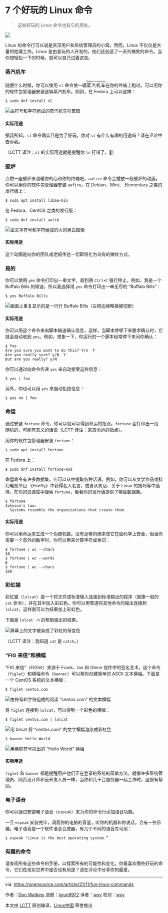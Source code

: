 [#]: subject: "7 Linux commands to use just for fun"
[#]: via: "https://opensource.com/article/21/11/fun-linux-commands"
[#]: author: "Don Watkins https://opensource.com/users/don-watkins"
[#]: collector: "lujun9972"
[#]: translator: "wxy"
[#]: reviewer: "wxy"
[#]: publisher: " "
[#]: url: " "

7 个好玩的 Linux 命令
======

> 这些好玩的 Linux 命令也有它的用处。

![](https://img.linux.net.cn/data/attachment/album/202111/16/164838m35s5q81t353sxq3.jpg)

Linux 的命令行可以说是资深用户和系统管理员的小窝。然而，Linux 不仅仅是大量的枯燥工作。Linux 是由爱玩的人开发的，他们还创造了一系列搞笑的命令。当你想轻松一下的时候，就可以自己试着这些。

### 蒸汽机车

随便什么时候，你可以使用 `sl` 命令使一辆<ruby>蒸汽机车<rt>Steam Locomotive</rt></ruby>在你的终端上跑过。可以用你的软件包管理器安装这辆蒸汽机车。例如，在 Fedora 上可以这样：

```
$ sudo dnf install sl
```

![由符号和字符组成的蒸汽机车引擎图][2]

#### 实际用途

据我所知，`sl` 命令确实只是为了好玩。你对 `sl` 有什么有趣的用途吗？请在评论中告诉我。

（LCTT 译注：`sl` 的实际用途就是提醒你 `ls` 打错了。🤣）

### 壁炉

点燃一座壁炉来温暖你的心和你的终端吧，`aafire` 命令会播放一段壁炉的动画。你可以用你的软件包管理器安装 `aafire`。在 Debian、Mint、 Elementary 之类的发行版上：

```
$ sudo apt install libaa-bin
```

在 Fedora、CentOS 之类的发行版：

```
$ sudo dnf install aalib
```

![由文字符号和字符组成的火的黑白图像][4]

#### 实际用途

这个动画是向你的团队或老板传达一切即将化为乌有的微妙方式。

### 是的

你可以使用 `yes` 命令打印出一串文字，直到用 `Ctrl+C` 强行停止。例如，我是一个 Buffalo Bills 的球迷，所以我选择用 `yes` 命令打印出一串无尽的 “Buffalo Bills”：

```
$ yes Buffalo Bills
```

![画面上重复显示的是一行行 Buffalo Bills（左侧边缘略微被切断）][5]

#### 实际用途

你可以用这个命令来向脚本输送确认信息，这样，当脚本停顿下来要求确认时，它就会自动收到 `yes`。例如，想象一下，你运行的一个脚本经常停下来问你确认：

```
$ foo
Are you sure you want to do this? Y/n  Y
Are you really sure? y/N  Y
But are you really? y/N
```

你可以通过向命令传递 `yes` 来自动接受这些信息：

```
$ yes | foo
```

另外，你也可以用 `yes` 来自动拒绝信息：

```
$ yes no | foo
```

### 命运

通过安装 `fortune` 命令，你可以就可以得到命运的指点。`fortune` 会打印出一段随机的、可能有意义的话语（LCTT 译注：来自命运的指点）。

用你的软件包管理器安装 `fortune`：

```
$ sudo apt install fortune
```

在 Fedora 上：

```
$ sudo dnf install fortune-mod
```

命运命令有许多数据集，它可以从中提取各种话语。例如，你可以从文学作品或科幻电视节目 《Firefly》中获得名人名言，或者从笑话、关于 Linux 的技巧等中选择。在你的资源库中搜索 `fortune`，看看你的发行版提供了哪些数据集。

```
$ fortune
Johnson's law:
  Systems resemble the organizations that create them.
```

#### 实际用途

你可以用命运来生成一个伪随机数。没有足够的熵来使它在密码学上安全，但当你需要一个意外的数字时，你可以用来计算字符或单词：

```
$ fortune | wc --chars
38
$ fortune | wc --words
8
$ fortune | wc --chars
169
```

### 彩虹猫

彩虹猫（`lolcat`）是一个将文件或标准输入连接到标准输出的程序（就像一般的 `cat` 命令），并在其中加入彩虹色。你可以用管道将其他命令的输出连接到 `lolcat`，这样就可以为结果加上彩虹色。

下面是 `lolcat -h` 的帮助输出的结果。

![屏幕上的文字被染成了彩虹的渐变色][6]

（LCTT 译注：我知道 `cat` 是 `catch`。）

### “FIG 来信”和横幅

“FIG 来信”（FIGlet）来源于 Frank、Ian 和 Glenn 信件中的签名艺术。这个命令（`figlet`）和横幅命令（`banner`）可以帮你创建简单的 ASCII 文本横幅。下面是一个 CentOS 系统的文本横幅：

```
$ figlet centos.com
```

![由符号和字符组成的阅读 “centos.com” 的文本横幅][7]

将 `figlet` 连接到 `lolcat`，可以得到一个彩色的横幅：

```
$ figlet centos.com | lolcat
```

![用 lolcat 将 “centos.com” 的文字横幅渲染成彩虹色][8]

```
$ banner Hello World
```

![用英镑符号拼出的 “Hello World” 横幅][9] 

#### 实际用途

`figlet` 和 `banner` 都是提醒用户他们正在登录的系统的简单方法。就像许多系统管理员、网页设计师和云开发人员一样，当你和几十台服务器一起工作时，这很有帮助。

### 电子语音

你可以通过安装电子语音（`espeak`）来为你的命令行添加语音功能。

一旦 `espeak` 安装完毕，调高你的电脑的音量，听你的机器和你说话，会有一些乐趣。电子语音是一个软件语音合成器，有几个不同的语音库可用：

```
$ espeak "Linux is the best operating system.”
```

### 有趣的命令

请查阅所有这些命令的手册，以探索所有的可能性和变化。你最喜欢哪些好玩的命令，它们在现实世界中是否也有用途？请在评论中分享你的最爱。

--------------------------------------------------------------------------------

via: https://opensource.com/article/21/11/fun-linux-commands

作者：[Don Watkins][a]
选题：[lujun9972][b]
译者：[wxy](https://github.com/wxy)
校对：[wxy](https://github.com/wxy)

本文由 [LCTT](https://github.com/LCTT/TranslateProject) 原创编译，[Linux中国](https://linux.cn/) 荣誉推出

[a]: https://opensource.com/users/don-watkins
[b]: https://github.com/lujun9972
[1]: https://opensource.com/sites/default/files/styles/image-full-size/public/lead-images/OSDC_women_computing_4.png?itok=VGZO8CxT (Woman sitting in front of her laptop)
[2]: https://opensource.com/sites/default/files/uploads/locomotive_0.png (Steam locomotive)
[3]: https://creativecommons.org/licenses/by-sa/4.0/
[4]: https://opensource.com/sites/default/files/uploads/fireside.png (fireside)
[5]: https://opensource.com/sites/default/files/uploads/bills.png (Yes command)
[6]: https://opensource.com/sites/default/files/uploads/lolcat_rainbow.png (lolcat)
[7]: https://opensource.com/sites/default/files/uploads/figlet_centos.png (figlet text banner)
[8]: https://opensource.com/sites/default/files/uploads/lolcat_figlet_centos.png (Figlet with lolcat effects)
[9]: https://opensource.com/sites/default/files/uploads/hello_world_0.png (Hello World banner)
